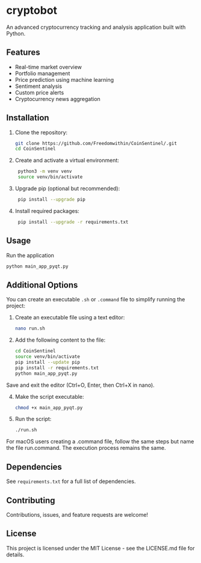 # cryptobot

An advanced cryptocurrency tracking and analysis application built with Python.

## Features

- Real-time market overview
- Portfolio management
- Price prediction using machine learning
- Sentiment analysis
- Custom price alerts
- Cryptocurrency news aggregation

## Installation

1. Clone the repository:
   ```bash
   git clone https://github.com/Freedomwithin/CoinSentinel/.git
   cd CoinSentinel
   
2. Create and activate a virtual environment:

   ```bash
    python3 -m venv venv
    source venv/bin/activate
3. Upgrade pip (optional but recommended):

   ```bash
    pip install --upgrade pip
4. Install required packages:

   ```bash
    pip install --upgrade -r requirements.txt

## Usage

Run the application

   ```bash
python main_app_pyqt.py
   ```

## Additional Options

You can create an executable `.sh` or `.command` file to simplify running the project:

1. Create an executable file using a text editor:
   ```bash
   nano run.sh  
2. Add the following content to the file:
   ```bash
   cd CoinSentinel
   source venv/bin/activate
   pip install --update pip 
   pip install -r requirements.txt
   python main_app_pyqt.py
   ```
 Save and exit the editor (Ctrl+O, Enter, then Ctrl+X in nano).

4. Make the script executable:
   ```bash
   chmod +x main_app_pyqt.py
   ```
5. Run the script:
    ```bash
    ./run.sh
    ```

For macOS users creating a .command file, follow the same steps but name the file run.command. The execution process remains the same.

## Dependencies

See `requirements.txt` for a full list of dependencies.

## Contributing

Contributions, issues, and feature requests are welcome!

 ## License
This project is licensed under the MIT License - see the LICENSE.md file for details.


